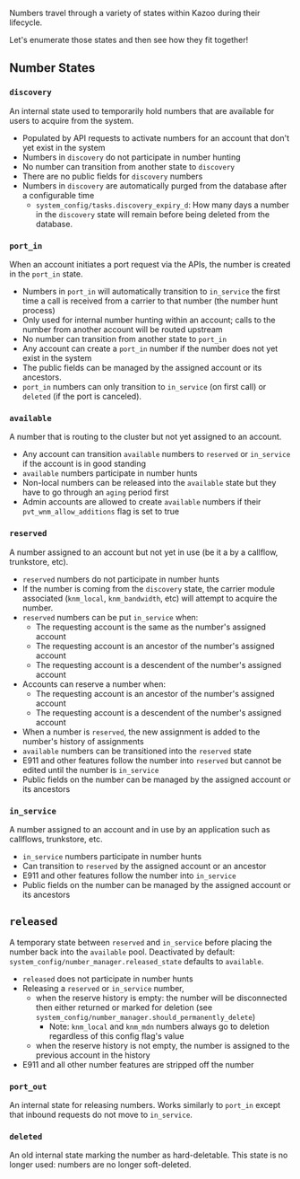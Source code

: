 Numbers travel through a variety of states within Kazoo during their lifecycle.

Let's enumerate those states and then see how they fit together!

## Number States

### `discovery`

An internal state used to temporarily hold numbers that are available for users to acquire from the system.

* Populated by API requests to activate numbers for an account that don't yet exist in the system
* Numbers in `discovery` do not participate in number hunting
* No number can transition from another state to `discovery`
* There are no public fields for `discovery` numbers
* Numbers in `discovery` are automatically purged from the database after a configurable time
    * `system_config/tasks.discovery_expiry_d`: How many days a number in the `discovery` state will remain before being deleted from the database.

### `port_in`

When an account initiates a port request via the APIs, the number is created in the `port_in` state.

* Numbers in `port_in` will automatically transition to `in_service` the first time a call is received from a carrier to that number (the number hunt process)
* Only used for internal number hunting within an account; calls to the number from another account will be routed upstream
* No number can transition from another state to `port_in`
* Any account can create a `port_in` number if the number does not yet exist in the system
* The public fields can be managed by the assigned account or its ancestors.
* `port_in` numbers can only transition to `in_service` (on first call) or `deleted` (if the port is canceled).

### `available`

A number that is routing to the cluster but not yet assigned to an account.

* Any account can transition `available` numbers to `reserved` or `in_service` if the account is in good standing
* `available` numbers participate in number hunts
* Non-local numbers can be released into the `available` state but they have to go through an `aging` period first
* Admin accounts are allowed to create `available` numbers if their `pvt_wnm_allow_additions` flag is set to true

### `reserved`

A number assigned to an account but not yet in use (be it a by a callflow, trunkstore, etc).

* `reserved` numbers do not participate in number hunts
* If the number is coming from the `discovery` state, the carrier module associated (`knm_local`, `knm_bandwidth`, etc) will attempt to acquire the number.
* `reserved` numbers can be put `in_service` when:
    * The requesting account is the same as the number's assigned account
    * The requesting account is an ancestor of the number's assigned account
    * The requesting account is a descendent of the number's assigned account
* Accounts can reserve a number when:
    * The requesting account is an ancestor of the number's assigned account
    * The requesting account is a descendent of the number's assigned account
* When a number is `reserved`, the new assignment is added to the number's history of assignments
* `available` numbers can be transitioned into the `reserved` state
* E911 and other features follow the number into `reserved` but cannot be edited until the number is `in_service`
* Public fields on the number can be managed by the assigned account or its ancestors

### `in_service`

A number assigned to an account and in use by an application such as callflows, trunkstore, etc.

* `in_service` numbers participate in number hunts
* Can transition to `reserved` by the assigned account or an ancestor
* E911 and other features follow the number into `in_service`
* Public fields on the number can be managed by the assigned account or its ancestors

## `released`

A temporary state between `reserved` and `in_service` before placing the number back into the `available` pool.
Deactivated by default: `system_config/number_manager.released_state` defaults to `available`.

* `released` does not participate in number hunts
* Releasing a `reserved` or `in_service` number,
    * when the reserve history is empty: the number will be disconnected then either returned or marked for deletion (see `system_config/number_manager.should_permanently_delete`)
        * Note: `knm_local` and `knm_mdn` numbers always go to deletion regardless of this config flag's value
    * when the reserve history is not empty, the number is assigned to the previous account in the history
* E911 and all other number features are stripped off the number

### `port_out`

An internal state for releasing numbers.
Works similarly to `port_in` except that inbound requests do not move to `in_service`.

### `deleted`

An old internal state marking the number as hard-deletable.
This state is no longer used: numbers are no longer soft-deleted.
